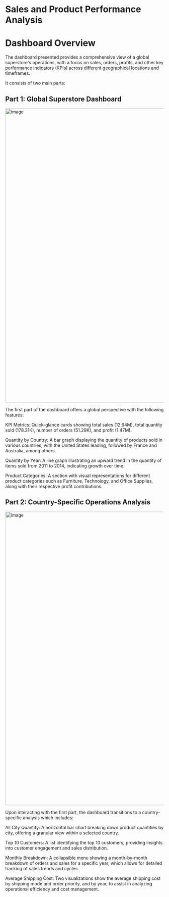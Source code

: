 #  Sales and Product Performance Analysis 

# Dashboard Overview

The dashboard presented provides a comprehensive view of a global superstore's operations, with a focus on sales, orders, profits, and other key performance indicators (KPIs) across different geographical locations and timeframes. 

It consists of two main parts:

## Part 1: Global Superstore Dashboard

<img width="931" alt="image" src="https://github.com/Gazalpreetk/Global-Superstore-Sales-Insights/assets/152589633/3bd8a621-a766-4d34-acbe-5d69b1b1d5d8">


The first part of the dashboard offers a global perspective with the following features:

KPI Metrics: Quick-glance cards showing total sales (12.64M), total quantity sold (178.31K), number of orders (51.29K), and profit (1.47M).

Quantity by Country: A bar graph displaying the quantity of products sold in various countries, with the United States leading, followed by France and Australia, among others.

Quantity by Year: A line graph illustrating an upward trend in the quantity of items sold from 2011 to 2014, indicating growth over time.

Product Categories: A section with visual representations for different product categories such as Furniture, Technology, and Office Supplies, along with their respective profit contributions.

## Part 2: Country-Specific Operations Analysis

<img width="929" alt="image" src="https://github.com/Gazalpreetk/Global-Superstore-Sales-Insights/assets/152589633/889f82ff-b334-4266-9793-3e5aca2e0bb4">


Upon interacting with the first part, the dashboard transitions to a country-specific analysis which includes:

All City Quantity: A horizontal bar chart breaking down product quantities by city, offering a granular view within a selected country.

Top 10 Customers: A list identifying the top 10 customers, providing insights into customer engagement and sales distribution.

Monthly Breakdown: A collapsible menu showing a month-by-month breakdown of orders and sales for a specific year, which allows for detailed tracking of sales trends and cycles.

Average Shipping Cost: Two visualizations show the average shipping cost by shipping mode and order priority, and by year, to assist in analyzing operational efficiency and cost management.

